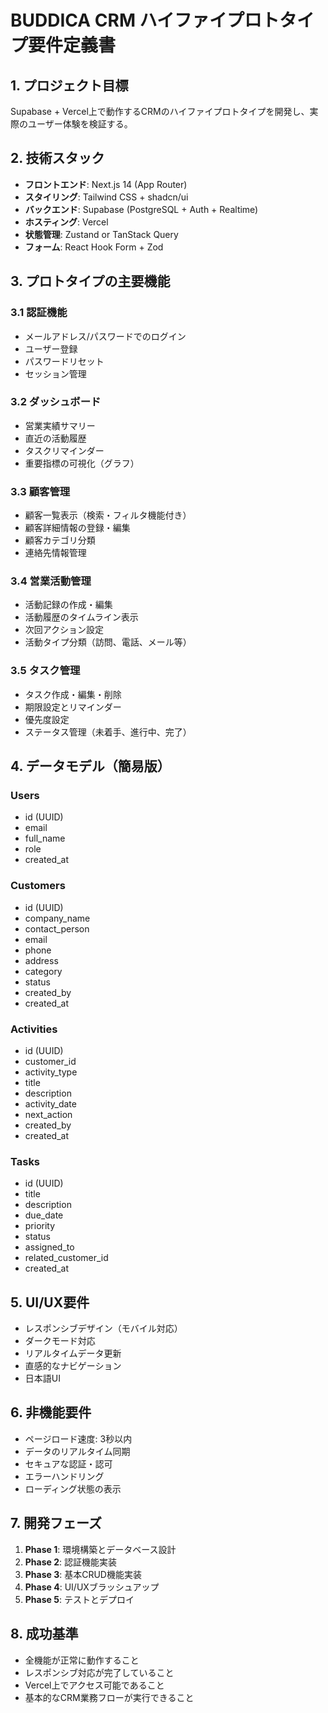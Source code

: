 # BUDDICA CRM ハイファイプロトタイプ要件定義書

## 1. プロジェクト目標
Supabase + Vercel上で動作するCRMのハイファイプロトタイプを開発し、実際のユーザー体験を検証する。

## 2. 技術スタック
- **フロントエンド**: Next.js 14 (App Router)
- **スタイリング**: Tailwind CSS + shadcn/ui
- **バックエンド**: Supabase (PostgreSQL + Auth + Realtime)
- **ホスティング**: Vercel
- **状態管理**: Zustand or TanStack Query
- **フォーム**: React Hook Form + Zod

## 3. プロトタイプの主要機能

### 3.1 認証機能
- メールアドレス/パスワードでのログイン
- ユーザー登録
- パスワードリセット
- セッション管理

### 3.2 ダッシュボード
- 営業実績サマリー
- 直近の活動履歴
- タスクリマインダー
- 重要指標の可視化（グラフ）

### 3.3 顧客管理
- 顧客一覧表示（検索・フィルタ機能付き）
- 顧客詳細情報の登録・編集
- 顧客カテゴリ分類
- 連絡先情報管理

### 3.4 営業活動管理
- 活動記録の作成・編集
- 活動履歴のタイムライン表示
- 次回アクション設定
- 活動タイプ分類（訪問、電話、メール等）

### 3.5 タスク管理
- タスク作成・編集・削除
- 期限設定とリマインダー
- 優先度設定
- ステータス管理（未着手、進行中、完了）

## 4. データモデル（簡易版）

### Users
- id (UUID)
- email
- full_name
- role
- created_at

### Customers
- id (UUID)
- company_name
- contact_person
- email
- phone
- address
- category
- status
- created_by
- created_at

### Activities
- id (UUID)
- customer_id
- activity_type
- title
- description
- activity_date
- next_action
- created_by
- created_at

### Tasks
- id (UUID)
- title
- description
- due_date
- priority
- status
- assigned_to
- related_customer_id
- created_at

## 5. UI/UX要件
- レスポンシブデザイン（モバイル対応）
- ダークモード対応
- リアルタイムデータ更新
- 直感的なナビゲーション
- 日本語UI

## 6. 非機能要件
- ページロード速度: 3秒以内
- データのリアルタイム同期
- セキュアな認証・認可
- エラーハンドリング
- ローディング状態の表示

## 7. 開発フェーズ
1. **Phase 1**: 環境構築とデータベース設計
2. **Phase 2**: 認証機能実装
3. **Phase 3**: 基本CRUD機能実装
4. **Phase 4**: UI/UXブラッシュアップ
5. **Phase 5**: テストとデプロイ

## 8. 成功基準
- 全機能が正常に動作すること
- レスポンシブ対応が完了していること
- Vercel上でアクセス可能であること
- 基本的なCRM業務フローが実行できること